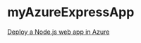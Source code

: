 # myAzureExpressApp

[Deploy a Node.js web app in Azure](https://learn.microsoft.com/en-us/azure/app-service/quickstart-nodejs?tabs=linux&pivots=development-environment-vscode)